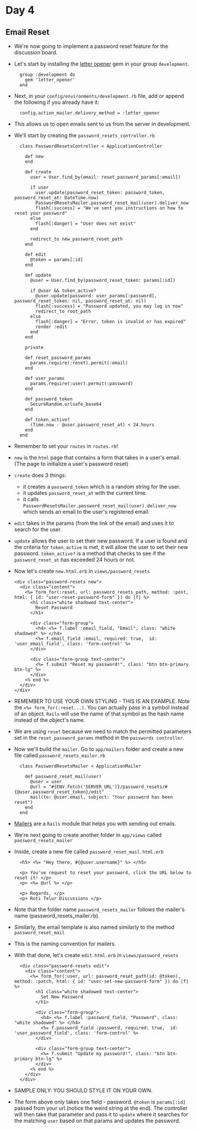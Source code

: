 # Day 4

## Email Reset

- We're now going to implement a password reset feature for the discussion board.

- Let's start by installing the [letter opener](https://github.com/ryanb/letter_opener) gem in your group `development`.

  ```
    group :development do
      gem 'letter_opener'
    end
  ```

- Next, in your `config/environments/development.rb` file, add or append the following if you already have it:

  ```
    config.action_mailer.delivery_method = :letter_opener
  ```

- This allows us to open emails sent to us from the server in development.

- We'll start by creating the `password_resets_controller.rb`

  ```
    class PasswordResetsController < ApplicationController

      def new
      end

      def create
        user = User.find_by(email: reset_password_params[:email])

        if user
          user.update(password_reset_token: password_token, password_reset_at: DateTime.now)
          PasswordResetsMailer.password_reset_mail(user).deliver_now
          flash[:success] = "We've sent you instructions on how to reset your password"
        else
          flash[:danger] = "User does not exist"
        end

        redirect_to new_password_reset_path
      end

      def edit
        @token = params[:id]
      end

      def update
        @user = User.find_by(password_reset_token: params[:id])

        if @user && token_active?
          @user.update(password: user_params[:password], password_reset_token: nil, password_reset_at: nil)
          flash[:success] = "Password updated, you may log in now"
          redirect_to root_path
        else
          flash[:danger] = "Error, token is invalid or has expired"
          render :edit
        end
      end

      private

      def reset_password_params
        params.require(:reset).permit(:email)
      end

      def user_params
        params.require(:user).permit(:password)
      end

      def password_token
        SecureRandom.urlsafe_base64
      end

      def token_active?
        (Time.now - @user.password_reset_at) < 24.hours
      end
    end
  ```

- Remember to set your `routes` in `routes.rb`!

- `new` is the `html` page that contains a form that takes in a user's email. (The page to initialize a user's password reset)

- `create` does 3 things:
  - it creates a `password_token` which is a random string for the user.
  - it updates `password_reset_at` with the current time.
  - it calls `PasswordResetsMailer.password_reset_mail(user).deliver_now` which sends an email to the user's registered email.

- `edit` takes in the params (from the link of the email) and uses it to search for the user.

- `update` allows the user to set their new password. If a user is found and the criteria for `token_active` is met, it will allow the user to set
their new password. `token_active?` is a method that checks to see if the `password_reset_at` has exceeded 24 hours or not.

- Now let's create `new.html.erb` in `views/password_resets`

  ```
  <div class="password-resets new">
    <div class="content">
      <%= form_for(:reset, url: password_resets_path, method: :post, html: { id: "user-reset-password-form" }) do |f| %>
        <h1 class="white shadowed text-center">
          Reset Password
        </h1>

        <div class="form-group">
          <h4> <%= f.label :email_field, "Email", class: "white shadowed" %> </h4>
          <%= f.email_field :email, required: true,  id: 'user_email_field', class: 'form-control' %>
        </div>

        <div class="form-group text-center">
          <%= f.submit "Reset my password!", class: "btn btn-primary btn-lg" %>
        </div>
      <% end %>
    </div>
  </div>
  ```

- REMEMBER TO USE YOUR OWN STYLING - THIS IS AN EXAMPLE. Note the `<%= form_for(:reset...)`. You can actually pass in a symbol instead of an object. `Rails` will use the name of that symbol
as the hash name instead of the object's name.

- We are using `reset` because we need to match the permitted parameters set in the `reset_password_params` method in the `passwords controller`.

- Now we'll build the `mailer`. Go to `app/mailers` folder and create a new file called `password_resets_mailer.rb`

  ```
    class PasswordResetsMailer < ApplicationMailer

      def password_reset_mail(user)
        @user = user
        @url = "#{ENV.fetch('SERVER_URL')}/password_resets/#{@user.password_reset_token}/edit"
        mail(to: @user.email, subject: "Your password has been reset")
      end
    end
  ```

- [Mailers](http://guides.rubyonrails.org/action_mailer_basics.html) are a `Rails` module that helps you with sending out emails.

- We're next going to create another folder in `app/views` called `password_resets_mailer`

- Inside, create a new file called `password_reset_mail.html.erb`

  ```
    <h5> <%= "Hey there, #{@user.username}" %> </h5>

    <p> You've request to reset your password, click the URL below to reset it! </p>
    <p> <%= @url %> </p>

    <p> Regards, </p>
    <p> Roti Telur Discussions </p>
  ```

- Note that the folder name `password_resets_mailer` follows the mailer's name (password_resets_mailer.rb).

- Similarly, the email template is also named similarly to the method `password_reset_mail`

- This is the naming convention for mailers.

- With that done, let's create `edit.html.erb` in `views/password_resets`

  ```
    <div class="password-resets edit">
      <div class="content">
        <%= form_for(:user, url: password_reset_path(id: @token), method: :patch, html: { id: "user-set-new-password-form" }) do |f| %>
          <h1 class="white shadowed text-center">
            Set New Password
          </h1>

          <div class="form-group">
            <h4> <%= f.label :password_field, "Password", class: "white shadowed" %> </h4>
            <%= f.password_field :password, required: true,  id: 'user_password_field', class: 'form-control' %>
          </div>

          <div class="form-group text-center">
            <%= f.submit "Update my password!", class: "btn btn-primary btn-lg" %>
          </div>
        <% end %>
      </div>
    </div>
  ```

- SAMPLE ONLY: YOU SHOULD STYLE IT ON YOUR OWN.

- The form above only takes one field - password. `@token` is `params[:id]` passed from your url (notice the weird string at the end). The controller will then take
that parameter and pass it to `update` where it searches for the matching `user` based on that params and updates the password.
